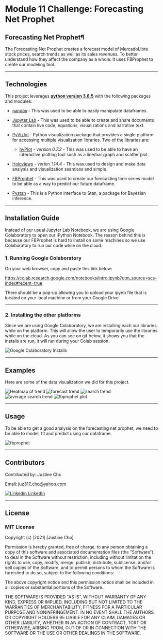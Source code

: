 # **Module 11 Challenge: Forecasting Net Prophet**

## Forecasting Net Prophet¶

The Forecasting Net Prophet creates a forecast model of MercadoLibre stock prices, search trends as well as its sales revenues. To better understand how they affect the company as a whole. It uses FBProphet to create our modeling tool.

---

## Technologies

This project leverages **[python version 3.8.5](https://www.python.org/downloads/)** with the following packages and modules:

* [pandas](https://pandas.pydata.org/docs/) - This was used to be able to easily manipulate dataframes.

* [Jupyter Lab](https://jupyterlab.readthedocs.io/en/stable/) - This was used to be able to create and share documents that contain live code, equations, visualizations and narrative text.

* [PyVizlot](https://pyviz.org/) -  Python visualization package that provides a single platform for accessing multiple visualization libraries. Two of the libraries are:

    * [hvPlot](https://hvplot.holoviz.org/index.html) - *version  0.7.2* - This was used to be able to have an interactive plotting tool such as a line/bar graph and scatter plot.

* [Holoviews](https://holoviews.org/) - *verion 1.14.4* - This was used to design and make data analysis and visualization seamless and simple. 

* [FBProphet](https://facebook.github.io/prophet/) - This was used to create our forecasting time series model to be able as a way to predict our future dataframe.

* [Pystan](https://pystan.readthedocs.io/en/latest/) - This is a Python interface to Stan, a package for Bayesian inference.
---
## Installation Guide

Instead of our usual Jupyter Lab Notebook, we are using Google Colaboratory to open our iPython Notebook. The reason behind this is because our FBProphet is hard to install on some machines so we use Colaboratory to run our code while on the cloud.


### 1. Running Google Colaboratory

On your web browser,  copy and paste this link below: 

https://colab.research.google.com/notebooks/intro.ipynb?utm_source=scs-index#recent=true

There should be a pop-up allowing you to upload your ipynb file that is located on your local machine or from your Google Drive.


---

### 2. Installing the other platforms

 Since we are using Google Colaboratory, we are installing each our libraries while on the platform. This will allow the user to temporarily use the libraries while on the cloud. As you can see on gif below, it shows you that the installs are run, it will run during your Colab session.

![Google Colaboratory Installs](./images/google_colaboratory_install.gif)


---
## Examples

Here are some of the data visualization we did for this project.

![Heatmap of trend](./images/heatmap.png)
![forecast trend](./images/forecast_trend.png) 
![search trend](./images/search_trend.png)
![average search trend](./images/average_search_trend.png) 
![fbprophet plot](./images/fbprophet_plot.png) 



---

## Usage

To be able to get a good analysis on the forecasting net prophet, we need to be able to model, fit and predict using our dataframe.

![fbprophet](./images/fbprophet.png) 

---

## Contributors

Contributed by: Justine Cho

Email: juz317_cho@yahoo.com

[![Linkedin](https://i.stack.imgur.com/gVE0j.png) LinkedIn](https://www.linkedin.com/in/justinecho)

---

## License

### **MIT License**

Copyright (c) [2021] [Justine Cho]

Permission is hereby granted, free of charge, to any person obtaining a copy
of this software and associated documentation files (the "Software"), to deal
in the Software without restriction, including without limitation the rights
to use, copy, modify, merge, publish, distribute, sublicense, and/or sell
copies of the Software, and to permit persons to whom the Software is
furnished to do so, subject to the following conditions:

The above copyright notice and this permission notice shall be included in all
copies or substantial portions of the Software.

THE SOFTWARE IS PROVIDED "AS IS", WITHOUT WARRANTY OF ANY KIND, EXPRESS OR
IMPLIED, INCLUDING BUT NOT LIMITED TO THE WARRANTIES OF MERCHANTABILITY,
FITNESS FOR A PARTICULAR PURPOSE AND NONINFRINGEMENT. IN NO EVENT SHALL THE
AUTHORS OR COPYRIGHT HOLDERS BE LIABLE FOR ANY CLAIM, DAMAGES OR OTHER
LIABILITY, WHETHER IN AN ACTION OF CONTRACT, TORT OR OTHERWISE, ARISING FROM,
OUT OF OR IN CONNECTION WITH THE SOFTWARE OR THE USE OR OTHER DEALINGS IN THE
SOFTWARE.